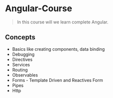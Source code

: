 # Angular-Course

> In this course will we learn complete Angular.

## Concepts

- Basics like creating components, data binding
- Debugging
- Directives
- Services
- Routing
- Observables
- Forms - Template Driven and Reactives Form
- Pipes
- Http
